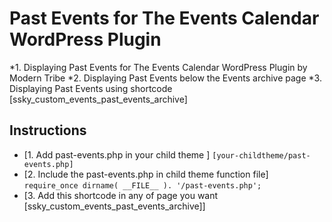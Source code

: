 # Past Events for The Events Calendar WordPress Plugin
*1. Displaying Past Events for The Events Calendar WordPress Plugin by Modern Tribe
*2. Displaying Past Events below the Events archive page
*3. Displaying Past Events using shortcode [ssky_custom_events_past_events_archive]

## Instructions
* [1. Add past-events.php in your child theme ]
`[your-childtheme/past-events.php]`
* [2. Include the past-events.php in child theme function file]
`require_once dirname( __FILE__ ). '/past-events.php';`
* [3. Add this shortcode in any of page you want [ssky_custom_events_past_events_archive]]